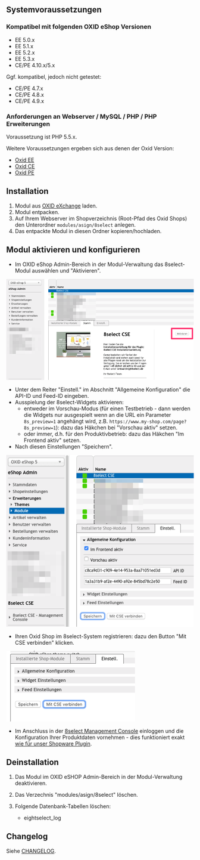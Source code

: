 ## Systemvoraussetzungen

### Kompatibel mit folgenden OXID eShop Versionen

- EE 5.0.x
- EE 5.1.x
- EE 5.2.x
- EE 5.3.x
- CE/PE 4.10.x/5.x

Ggf. kompatibel, jedoch nicht getestet:

- CE/PE 4.7.x
- CE/PE 4.8.x
- CE/PE 4.9.x

### Anforderungen an Webserver / MySQL / PHP / PHP Erweiterungen

Voraussetzung ist PHP 5.5.x.

Weitere Voraussetzungen ergeben sich aus denen der Oxid Version:

- [Oxid EE](https://docs.oxid-esales.com/eshop/de/5.3/installation/neu-installation/systemvoraussetzungen/systemvoraussetzungen-ee.html)
- [Oxid CE](https://docs.oxid-esales.com/eshop/de/5.3/installation/neu-installation/systemvoraussetzungen/systemvoraussetzungen-ce.html)
- [Oxid PE](https://docs.oxid-esales.com/eshop/de/5.3/installation/neu-installation/systemvoraussetzungen/systemvoraussetzungen-pe.html)

## Installation

1. Modul aus [OXID eXchange](https://exchange.oxid-esales.com/index.php?cl=search&searchparam=8select) laden.
2. Modul entpacken.
3. Auf Ihrem Webserver im Shopverzeichnis (Root-Pfad des Oxid Shops) den Unterordner `modules/asign/8select` anlegen.
4. Das entpackte Modul in diesen Ordner kopieren/hochladen.

## Modul aktivieren und konfigurieren

- Im OXID eShop Admin-Bereich in der Modul-Verwaltung das 8select-Modul auswählen und "Aktivieren".

![activate](./oxid5-activate.png)

- Unter dem Reiter "Einstell." im Abschnitt "Allgemeine Konfiguration" die API-ID und Feed-ID eingeben.
- Ausspielung der 8select-Widgets aktivieren:
  - entweder im Vorschau-Modus (für einen Testbetrieb - dann werden die Widgets nur ausgespielt wenn an die URL ein Parameter `8s_preview=1` angehängt wird, z.B. `https://www.my-shop.com/page?8s_preview=1`): dazu das Häkchen bei "Vorschau aktiv" setzen.
  - oder immer, d.h. für den Produktivbetrieb: dazu das Häkchen "Im Frontend aktiv" setzen.
- Nach diesen Einstellungen "Speichern".

![config](./oxid5-basic-config.png)

- Ihren Oxid Shop im 8select-System registrieren: dazu den Button "Mit CSE verbinden" klicken.

![connect.with-cse](./oxid5-connect-with-cse.png)

- Im Anschluss in der [8select Management Console](https://console.8select.io) einloggen und die Konfiguration Ihrer Produktdaten vornehmen - dies funktioniert exakt [wie für unser Shopware Plugin](https://knowledge.8select.com/knowledge/konfiguration-shopware-plugin).


## Deinstallation

1. Das Modul im OXID eSHOP Admin-Bereich in der Modul-Verwaltung deaktivieren.
2. Das Verzechnis "modules/asign/8select" löschen.
3. Folgende Datenbank-Tabellen löschen:

   - eightselect_log

## Changelog

Siehe [CHANGELOG](https://github.com/8select/oxid-plugin-sob/blob/master/CHANGELOG.md).

